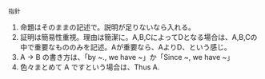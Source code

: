 ```
指針
```
1. 命題はそのままの記述で。説明が足りないなら入れる。
2. 証明は簡易性重視。理由は簡潔に。A,B,CによってDとなる場合は、A,B,Cの中で重要なもののみを記述。Aが重要なら、AよりD、という感じ。
3. A $\rightarrow$ B の書き方は、「by ~., we have ~」か「Since ~, we have ~」
4. 色々まとめて A ですという場合は、Thus A.
